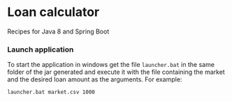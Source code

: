 # Loan calculator
Recipes for Java 8 and Spring Boot

### Launch application

To start the application in windows get the file `launcher.bat` in the same folder of the jar generated and execute it with the file containing the market and the desired loan amount as the arguments. For example:
```
launcher.bat market.csv 1000
```
